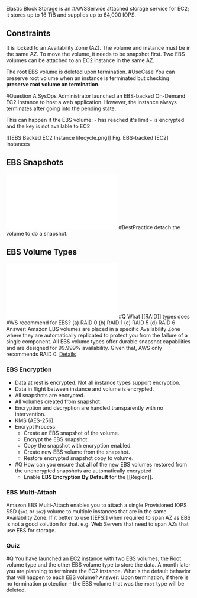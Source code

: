 Elastic Block Storage is an #AWSService attached storage service for EC2; it stores up to 16 TiB and supplies up to 64,000 IOPS.


## Constraints
It is locked to an Availability Zone (AZ). The volume and instance must be in the same AZ.  To move the volume, it needs to be snapshot first. Two EBS volumes can be attached to an EC2 instance in the same AZ.

The root EBS volume is deleted upon termination. #UseCase You can preserve root volume when an instance is terminated but checking **preserve root volume on termination**.  

#Question A SysOps Administrator launched an EBS-backed On-Demand EC2 Instance to host a web application. However, the instance always terminates after going into the pending state.

This can happen if the EBS volume:
	- has reached it's limit
	- is encrypted and the key is not available to EC2

![[EBS Backed EC2 Instance lifecycle.png]]
Fig. EBS-backed [EC2] instances

## EBS Snapshots
![EBSSnapshots](EBSSnapshots.md#Summary)
#BestPractice detach the volume to do a snapshot. 
## EBS Volume Types
![EBS Volume Types](EBS%20Volume%20Types.md#Summary)
#Q What [[RAID]] types does AWS  recommend for EBS?
(a) RAID 0
(b) RAID 1
(c) RAID 5
(d) RAID 6
Answer: Amazon EBS volumes are placed in a specific Availability Zone where they are automatically replicated to protect you from the failure of a single component. All EBS volume types offer durable snapshot capabilities and are designed for 99.999% availability. Given that, AWS only recommends RAID 0. [Details](https://docs.aws.amazon.com/AWSEC2/latest/UserGuide/raid-config.html) 

### EBS Encryption
- Data at rest is encrypted. Not all instance types support encryption.
- Data in flight between instance and volume is encrypted.
- All snapshots are encrypted.
- All volumes created from snapshot.
- Encryption and decryption are handled transparently with no intervention.
- KMS (AES-256).
- Encrypt Process:
	- Create an EBS snapshot of the volume.
	- Encrypt the EBS snapshot.
	- Copy the snapshot with encryption enabled.
	- Create new EBS volume from the snapshot.
	- Restore encrypted snapshot copy to volume.
- #Q How can you ensure that all of the new EBS volumes restored from the unencrypted snapshots are automatically encrypted
	- Enable **EBS Encryption By Default** for the [[Region]].
### EBS Multi-Attach
Amazon EBS Multi-Attach enables you to attach a single Provisioned IOPS SSD (`io1` or `io2`) volume to multiple instances that are in the same Availability Zone.
If it better to use [[EFS]] when required to span AZ as EBS is not a good solution for that. e.g. Web Servers that need to span AZs that use EBS for storage.

### Quiz
#Q You have launched an EC2 instance with two EBS volumes, the Root volume type and the other EBS volume type to store the data. A month later you are planning to terminate the EC2 instance. What's the default behavior that will happen to each EBS volume?
Answer: Upon termination, if there is no termination protection - the EBS volume that was the `root` type will be deleted.